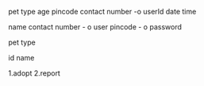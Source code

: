 pet type
age
pincode
contact number -o
userId
date time


name
contact number - o
user pincode - o
password


pet type

id
name


1.adopt 
2.report





